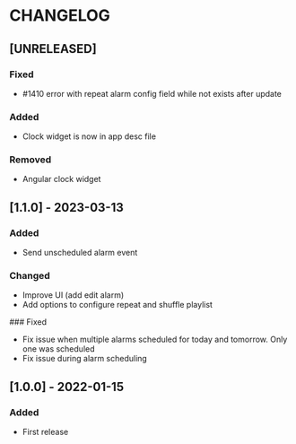 # CHANGELOG

## [UNRELEASED]
### Fixed
- #1410 error with repeat alarm config field while not exists after update

### Added
- Clock widget is now in app desc file

### Removed
- Angular clock widget

## [1.1.0] - 2023-03-13
### Added
- Send unscheduled alarm event

### Changed
- Improve UI (add edit alarm)
- Add options to configure repeat and shuffle playlist

### Fixed
- Fix issue when multiple alarms scheduled for today and tomorrow. Only one was scheduled
- Fix issue during alarm scheduling

## [1.0.0] - 2022-01-15

### Added
- First release

